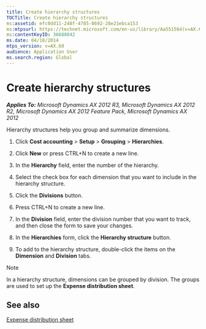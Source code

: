 ```yaml
---
title: Create hierarchy structures
TOCTitle: Create hierarchy structures
ms:assetid: efc0dd11-248f-4785-8692-28e21ebca153
ms:mtpsurl: https://technet.microsoft.com/en-us/library/Aa551564(v=AX.60)
ms:contentKeyID: 36688042
ms.date: 04/18/2014
mtps_version: v=AX.60
audience: Application User
ms.search.region: Global
---
```


# Create hierarchy structures 


_**Applies To:** Microsoft Dynamics AX 2012 R3, Microsoft Dynamics AX 2012 R2, Microsoft Dynamics AX 2012 Feature Pack, Microsoft Dynamics AX 2012_

Hierarchy structures help you group and summarize dimensions.

1.  Click **Cost accounting** \> **Setup** \> **Grouping** \> **Hierarchies**.

2.  Click **New** or press CTRL+N to create a new line.

3.  In the **Hierarchy** field, enter the number of the hierarchy.

4.  Select the check box for each dimension that you want to include in the hierarchy structure.

5.  Click the **Divisions** button.

6.  Press CTRL+N to create a new line.

7.  In the **Division** field, enter the division number that you want to track, and then close the form to save your changes.

8.  In the **Hierarchies** form, click the **Hierarchy structure** button.

9.  To add to the hierarchy structure, double-click the items on the **Dimension** and **Division** tabs.


> [!NOTE]
> <P>In a hierarchy structure, dimensions can be grouped by division. The groups are used to set up the <STRONG>Expense distribution sheet</STRONG>.</P>



## See also

[Expense distribution sheet](expense-distribution-sheet.md)

  


